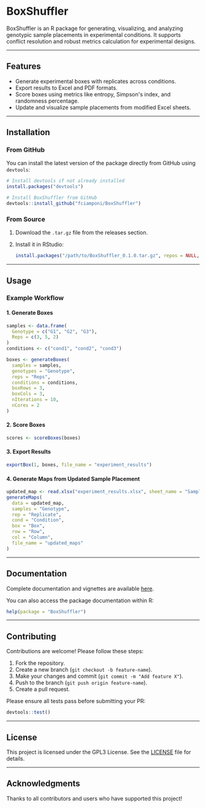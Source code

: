 # BoxShuffler

BoxShuffler is an R package for generating, visualizing, and analyzing genotypic sample placements in experimental conditions. It supports conflict resolution and robust metrics calculation for experimental designs.

---

## Features

- Generate experimental boxes with replicates across conditions.
- Export results to Excel and PDF formats.
- Score boxes using metrics like entropy, Simpson's index, and randomness percentage.
- Update and visualize sample placements from modified Excel sheets.

---

## Installation

### From GitHub
You can install the latest version of the package directly from GitHub using `devtools`:

```r
# Install devtools if not already installed
install.packages("devtools")

# Install BoxShuffler from GitHub
devtools::install_github("fciamponi/BoxShuffler")
```

### From Source
1. Download the `.tar.gz` file from the releases section.
2. Install it in RStudio:

   ```r
   install.packages("/path/to/BoxShuffler_0.1.0.tar.gz", repos = NULL, type = "source")
   ```

---

## Usage

### Example Workflow

#### 1. Generate Boxes
```r
samples <- data.frame(
  Genotype = c("G1", "G2", "G3"),
  Reps = c(3, 5, 2)
)
conditions <- c("cond1", "cond2", "cond3")

boxes <- generateBoxes(
  samples = samples,
  genotypes = "Genotype",
  reps = "Reps",
  conditions = conditions,
  boxRows = 3,
  boxCols = 3,
  nIterations = 10,
  nCores = 2
)
```

#### 2. Score Boxes
```r
scores <- scoreBoxes(boxes)
```

#### 3. Export Results
```r
exportBox(1, boxes, file_name = "experiment_results")
```

#### 4. Generate Maps from Updated Sample Placement
```r
updated_map <- read.xlsx("experiment_results.xlsx", sheet_name = "Sample Placement")
generateMaps(
  data = updated_map,
  samples = "Genotype",
  rep = "Replicate",
  cond = "Condition",
  box = "Box",
  row = "Row",
  col = "Column",
  file_name = "updated_maps"
)
```

---

## Documentation

Complete documentation and vignettes are available [here](https://github.com/fciamponi/BoxShuffler/tree/main/vignettes).

You can also access the package documentation within R:

```r
help(package = "BoxShuffler")
```

---

## Contributing

Contributions are welcome! Please follow these steps:

1. Fork the repository.
2. Create a new branch (`git checkout -b feature-name`).
3. Make your changes and commit (`git commit -m "Add feature X"`).
4. Push to the branch (`git push origin feature-name`).
5. Create a pull request.

Please ensure all tests pass before submitting your PR:

```r
devtools::test()
```

---

## License

This project is licensed under the GPL3 License. See the [LICENSE](LICENSE.md) file for details.

---

## Acknowledgments

Thanks to all contributors and users who have supported this project!
